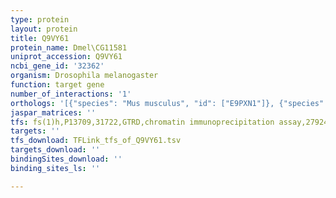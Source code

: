 ```yaml
---
type: protein
layout: protein
title: Q9VY61
protein_name: Dmel\CG11581
uniprot_accession: Q9VY61
ncbi_gene_id: '32362'
organism: Drosophila melanogaster
function: target gene
number_of_interactions: '1'
orthologs: '[{"species": "Mus musculus", "id": ["E9PXN1"]}, {"species": "Rattus norvegicus", "id": ["G3V7D3"]}, {"species": "Caenorhabditis elegans", "id": ["<a href=\"/protein/p20784\">P20784</a>"]}]'
jaspar_matrices: ''
tfs: fs(1)h,P13709,31722,GTRD,chromatin immunoprecipitation assay,27924024%5Buid%5D,No
targets: ''
tfs_download: TFLink_tfs_of_Q9VY61.tsv
targets_download: ''
bindingSites_download: ''
binding_sites_ls: ''

---
```

